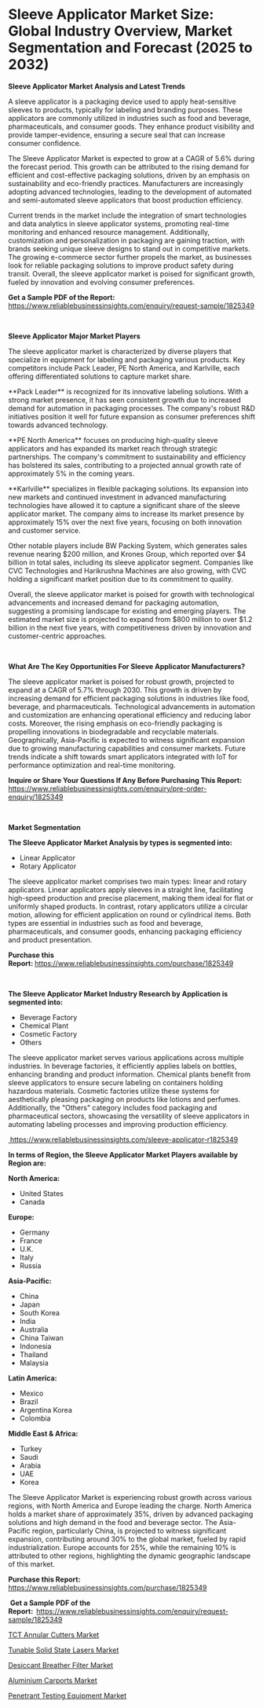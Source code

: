 <p><h1>Sleeve Applicator Market Size: Global Industry Overview, Market Segmentation and Forecast (2025 to 2032)</h1></p><p><strong>Sleeve Applicator Market Analysis and Latest Trends</strong></p>
<p><p>A sleeve applicator is a packaging device used to apply heat-sensitive sleeves to products, typically for labeling and branding purposes. These applicators are commonly utilized in industries such as food and beverage, pharmaceuticals, and consumer goods. They enhance product visibility and provide tamper-evidence, ensuring a secure seal that can increase consumer confidence.</p><p>The Sleeve Applicator Market is expected to grow at a CAGR of 5.6% during the forecast period. This growth can be attributed to the rising demand for efficient and cost-effective packaging solutions, driven by an emphasis on sustainability and eco-friendly practices. Manufacturers are increasingly adopting advanced technologies, leading to the development of automated and semi-automated sleeve applicators that boost production efficiency.</p><p>Current trends in the market include the integration of smart technologies and data analytics in sleeve applicator systems, promoting real-time monitoring and enhanced resource management. Additionally, customization and personalization in packaging are gaining traction, with brands seeking unique sleeve designs to stand out in competitive markets. The growing e-commerce sector further propels the market, as businesses look for reliable packaging solutions to improve product safety during transit. Overall, the sleeve applicator market is poised for significant growth, fueled by innovation and evolving consumer preferences.</p></p>
<p><strong>Get a Sample PDF of the Report:&nbsp;</strong> <a href="https://www.reliablebusinessinsights.com/enquiry/request-sample/1825349?utm_campaign=84&utm_medium=2&utm_source=Github&utm_content=ia&utm_term=18022025&utm_id=sleeve-applicator">https://www.reliablebusinessinsights.com/enquiry/request-sample/1825349</a></p>
<p>&nbsp;</p>
<p><strong>Sleeve Applicator Major Market Players</strong></p>
<p><p>The sleeve applicator market is characterized by diverse players that specialize in equipment for labeling and packaging various products. Key competitors include Pack Leader, PE North America, and Karlville, each offering differentiated solutions to capture market share.</p><p>**Pack Leader** is recognized for its innovative labeling solutions. With a strong market presence, it has seen consistent growth due to increased demand for automation in packaging processes. The company's robust R&D initiatives position it well for future expansion as consumer preferences shift towards advanced technology.</p><p>**PE North America** focuses on producing high-quality sleeve applicators and has expanded its market reach through strategic partnerships. The company's commitment to sustainability and efficiency has bolstered its sales, contributing to a projected annual growth rate of approximately 5% in the coming years.</p><p>**Karlville** specializes in flexible packaging solutions. Its expansion into new markets and continued investment in advanced manufacturing technologies have allowed it to capture a significant share of the sleeve applicator market. The company aims to increase its market presence by approximately 15% over the next five years, focusing on both innovation and customer service.</p><p>Other notable players include BW Packing System, which generates sales revenue nearing $200 million, and Krones Group, which reported over $4 billion in total sales, including its sleeve applicator segment. Companies like CVC Technologies and Harikrushna Machines are also growing, with CVC holding a significant market position due to its commitment to quality.</p><p>Overall, the sleeve applicator market is poised for growth with technological advancements and increased demand for packaging automation, suggesting a promising landscape for existing and emerging players. The estimated market size is projected to expand from $800 million to over $1.2 billion in the next five years, with competitiveness driven by innovation and customer-centric approaches.</p></p>
<p>&nbsp;</p>
<p><strong>What Are The Key Opportunities For Sleeve Applicator Manufacturers?</strong></p>
<p><p>The sleeve applicator market is poised for robust growth, projected to expand at a CAGR of 5.7% through 2030. This growth is driven by increasing demand for efficient packaging solutions in industries like food, beverage, and pharmaceuticals. Technological advancements in automation and customization are enhancing operational efficiency and reducing labor costs. Moreover, the rising emphasis on eco-friendly packaging is propelling innovations in biodegradable and recyclable materials. Geographically, Asia-Pacific is expected to witness significant expansion due to growing manufacturing capabilities and consumer markets. Future trends indicate a shift towards smart applicators integrated with IoT for performance optimization and real-time monitoring.</p></p>
<p><strong>Inquire or Share Your Questions If Any Before Purchasing This Report:</strong> <a href="https://www.reliablebusinessinsights.com/enquiry/pre-order-enquiry/1825349?utm_campaign=84&utm_medium=2&utm_source=Github&utm_content=ia&utm_term=18022025&utm_id=sleeve-applicator">https://www.reliablebusinessinsights.com/enquiry/pre-order-enquiry/1825349</a></p>
<p>&nbsp;</p>
<p><strong>Market Segmentation</strong></p>
<p><strong>The Sleeve Applicator Market Analysis by types is segmented into:</strong></p>
<p><ul><li>Linear Applicator</li><li>Rotary Applicator</li></ul></p>
<p><p>The sleeve applicator market comprises two main types: linear and rotary applicators. Linear applicators apply sleeves in a straight line, facilitating high-speed production and precise placement, making them ideal for flat or uniformly shaped products. In contrast, rotary applicators utilize a circular motion, allowing for efficient application on round or cylindrical items. Both types are essential in industries such as food and beverage, pharmaceuticals, and consumer goods, enhancing packaging efficiency and product presentation.</p></p>
<p><strong>Purchase this Report:&nbsp;</strong><a href="https://www.reliablebusinessinsights.com/purchase/1825349?utm_campaign=84&utm_medium=2&utm_source=Github&utm_content=ia&utm_term=18022025&utm_id=sleeve-applicator">https://www.reliablebusinessinsights.com/purchase/1825349</a></p>
<p>&nbsp;</p>
<p><strong>The Sleeve Applicator Market Industry Research by Application is segmented into:</strong></p>
<p><ul><li>Beverage Factory</li><li>Chemical Plant</li><li>Cosmetic Factory</li><li>Others</li></ul></p>
<p><p>The sleeve applicator market serves various applications across multiple industries. In beverage factories, it efficiently applies labels on bottles, enhancing branding and product information. Chemical plants benefit from sleeve applicators to ensure secure labeling on containers holding hazardous materials. Cosmetic factories utilize these systems for aesthetically pleasing packaging on products like lotions and perfumes. Additionally, the "Others" category includes food packaging and pharmaceutical sectors, showcasing the versatility of sleeve applicators in automating labeling processes and improving production efficiency.</p></p>
<p><a href="https://www.reliablebusinessinsights.com/sleeve-applicator-r1825349?utm_campaign=84&utm_medium=2&utm_source=Github&utm_content=ia&utm_term=18022025&utm_id=sleeve-applicator">&nbsp;https://www.reliablebusinessinsights.com/sleeve-applicator-r1825349</a></p>
<p><strong>In terms of Region, the Sleeve Applicator Market Players available by Region are:</strong></p>
<p>
    <p> <strong> North America: </strong>
        <ul>
            <li>United States</li>
            <li>Canada</li>
        </ul>
        </p> 
    <p> <strong> Europe: </strong>
        <ul>
            <li>Germany</li>
            <li>France</li>
            <li>U.K.</li>
            <li>Italy</li>
            <li>Russia</li>
        </ul>
        </p> 
    <p> <strong> Asia-Pacific: </strong>
        <ul>
            <li>China</li>
            <li>Japan</li>
            <li>South Korea</li>
            <li>India</li>
            <li>Australia</li>
            <li>China Taiwan</li>
            <li>Indonesia</li>
            <li>Thailand</li>
            <li>Malaysia</li>
        </ul>
        </p> 
    <p> <strong> Latin America: </strong>
        <ul>
            <li>Mexico</li>
            <li>Brazil</li>
            <li>Argentina Korea</li>
            <li>Colombia</li>
        </ul>
        </p> 
    <p> <strong> Middle East & Africa: </strong>
        <ul>
            <li>Turkey</li>
            <li>Saudi</li>
            <li>Arabia</li>
            <li>UAE</li>
            <li>Korea</li>
        </ul>
    </p>
    </p>
<p><p>The Sleeve Applicator Market is experiencing robust growth across various regions, with North America and Europe leading the charge. North America holds a market share of approximately 35%, driven by advanced packaging solutions and high demand in the food and beverage sector. The Asia-Pacific region, particularly China, is projected to witness significant expansion, contributing around 30% to the global market, fueled by rapid industrialization. Europe accounts for 25%, while the remaining 10% is attributed to other regions, highlighting the dynamic geographic landscape of this market.</p></p>
<p><strong>Purchase this Report: </strong><a href="https://www.reliablebusinessinsights.com/purchase/1825349?utm_campaign=84&utm_medium=2&utm_source=Github&utm_content=ia&utm_term=18022025&utm_id=sleeve-applicator">https://www.reliablebusinessinsights.com/purchase/1825349</a></p>
<p>&nbsp;<strong>Get a Sample PDF of the Report:&nbsp;&nbsp;</strong><a href="https://www.reliablebusinessinsights.com/enquiry/request-sample/1825349?utm_campaign=84&utm_medium=2&utm_source=Github&utm_content=ia&utm_term=18022025&utm_id=sleeve-applicator">https://www.reliablebusinessinsights.com/enquiry/request-sample/1825349</a></p>
<p><strong></strong></p>
<p><p><a href="https://github.com/geyangvayora/Market-Research-Report-List-1/blob/main/tct-annular-cutters-market.md?utm_campaign=84&utm_medium=2&utm_source=Github&utm_content=ia&utm_term=18022025&utm_id=sleeve-applicator">TCT Annular Cutters Market</a></p><p><a href="https://github.com/milolohusami/Market-Research-Report-List-1/blob/main/tunable-solid-state-lasers-market.md?utm_campaign=84&utm_medium=2&utm_source=Github&utm_content=ia&utm_term=18022025&utm_id=sleeve-applicator">Tunable Solid State Lasers Market</a></p><p><a href="https://github.com/saklpelzami95/Market-Research-Report-List-1/blob/main/desiccant-breather-filter-market.md?utm_campaign=84&utm_medium=2&utm_source=Github&utm_content=ia&utm_term=18022025&utm_id=sleeve-applicator">Desiccant Breather Filter Market</a></p><p><a href="https://github.com/beroxiluwaya/Market-Research-Report-List-1/blob/main/aluminium-carports-market.md?utm_campaign=84&utm_medium=2&utm_source=Github&utm_content=ia&utm_term=18022025&utm_id=sleeve-applicator">Aluminium Carports Market</a></p><p><a href="https://github.com/zeigounjoom/Market-Research-Report-List-1/blob/main/penetrant-testing-equipment-market.md?utm_campaign=84&utm_medium=2&utm_source=Github&utm_content=ia&utm_term=18022025&utm_id=sleeve-applicator">Penetrant Testing Equipment Market</a></p></p>